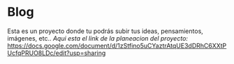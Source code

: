 # Blog
Esta es un proyecto donde tu podrás subir tus ideas, pensamientos, imágenes, etc..
*Aqui esta el link de la planeacion del proyecto:* https://docs.google.com/document/d/1zStfino5uCYaztrAtqUE3dDRhC6XXtPUcfqPRUO8LDc/edit?usp=sharing
